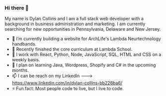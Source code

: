 ### Hi there 👋
My name is Dylan Collins and I am a full stack web developer with a background in business administration and marketing. I am currently searching for new opportunities in Pennsylvania, Delaware and New Jersey.

- 🔭 I’m currently building a website for ArchLife's Lambda Neurtechnology handbands.
- 🌱 Recently finished the core curriculum at Lambda School.
- 🤔 I work with React, Python, Node, JavaScript, SQL, HTML and CSS on a weekly basis. 
- 💬 I plan on learning Java, Wordpress, Shopify and C# in the upcoming months. 
- 📫 I can be reach on my LinkedIn ---> https://www.linkedin.com/in/dylan-collins-bb226ba6/
- ⚡ Fun fact: Most people code to live, but I live to code. 
